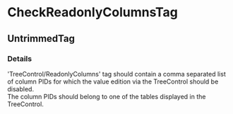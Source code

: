 ﻿---  
uid: Validator_18_13_2  
---

# CheckReadonlyColumnsTag

## UntrimmedTag

### Details

'TreeControl\/ReadonlyColumns' tag should contain a comma separated list of column PIDs for which the value edition via the TreeControl should be disabled.  
The column PIDs should belong to one of the tables displayed in the TreeControl.
